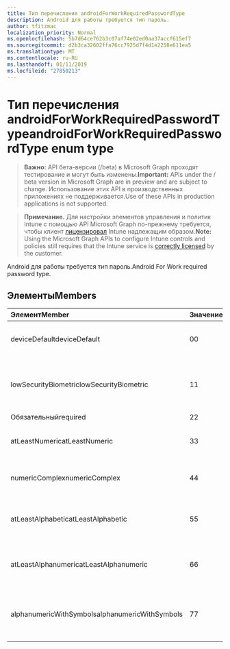 ```yaml
---
title: Тип перечисления androidForWorkRequiredPasswordType
description: Android для работы требуется тип пароль.
author: tfitzmac
localization_priority: Normal
ms.openlocfilehash: 5b7d64ce762b3c07af74e02ed0aa37accf615ef7
ms.sourcegitcommit: d2b3ca32602ffa76cc7925d7f4d1e2258e611ea5
ms.translationtype: MT
ms.contentlocale: ru-RU
ms.lasthandoff: 01/11/2019
ms.locfileid: "27850213"
---
```

# <a name="androidforworkrequiredpasswordtype-enum-type"></a><span data-ttu-id="a9470-103">Тип перечисления androidForWorkRequiredPasswordType</span><span class="sxs-lookup"><span data-stu-id="a9470-103">androidForWorkRequiredPasswordType enum type</span></span>

> <span data-ttu-id="a9470-104">**Важно:** API бета-версии (/beta) в Microsoft Graph проходят тестирование и могут быть изменены.</span><span class="sxs-lookup"><span data-stu-id="a9470-104">**Important:** APIs under the / beta version in Microsoft Graph are in preview and are subject to change.</span></span> <span data-ttu-id="a9470-105">Использование этих API в производственных приложениях не поддерживается.</span><span class="sxs-lookup"><span data-stu-id="a9470-105">Use of these APIs in production applications is not supported.</span></span>

> <span data-ttu-id="a9470-106">**Примечание.** Для настройки элементов управления и политик Intune с помощью API Microsoft Graph по-прежнему требуется, чтобы клиент [лицензировал](https://go.microsoft.com/fwlink/?linkid=839381) Intune надлежащим образом.</span><span class="sxs-lookup"><span data-stu-id="a9470-106">**Note:** Using the Microsoft Graph APIs to configure Intune controls and policies still requires that the Intune service is [correctly licensed](https://go.microsoft.com/fwlink/?linkid=839381) by the customer.</span></span>

<span data-ttu-id="a9470-107">Android для работы требуется тип пароль.</span><span class="sxs-lookup"><span data-stu-id="a9470-107">Android For Work required password type.</span></span>
## <a name="members"></a><span data-ttu-id="a9470-108">Элементы</span><span class="sxs-lookup"><span data-stu-id="a9470-108">Members</span></span>
|<span data-ttu-id="a9470-109">Элемент</span><span class="sxs-lookup"><span data-stu-id="a9470-109">Member</span></span>|<span data-ttu-id="a9470-110">Значение</span><span class="sxs-lookup"><span data-stu-id="a9470-110">Value</span></span>|<span data-ttu-id="a9470-111">Описание</span><span class="sxs-lookup"><span data-stu-id="a9470-111">Description</span></span>|
|:---|:---|:---|
|<span data-ttu-id="a9470-112">deviceDefault</span><span class="sxs-lookup"><span data-stu-id="a9470-112">deviceDefault</span></span>|<span data-ttu-id="a9470-113">0</span><span class="sxs-lookup"><span data-stu-id="a9470-113">0</span></span>|<span data-ttu-id="a9470-114">Значение по умолчанию устройства, без цели.</span><span class="sxs-lookup"><span data-stu-id="a9470-114">Device default value, no intent.</span></span>|
|<span data-ttu-id="a9470-115">lowSecurityBiometric</span><span class="sxs-lookup"><span data-stu-id="a9470-115">lowSecurityBiometric</span></span>|<span data-ttu-id="a9470-116">1</span><span class="sxs-lookup"><span data-stu-id="a9470-116">1</span></span>|<span data-ttu-id="a9470-117">Биометрия низкой безопасности на основе пароль.</span><span class="sxs-lookup"><span data-stu-id="a9470-117">Low security biometrics based password required.</span></span>|
|<span data-ttu-id="a9470-118">Обязательный</span><span class="sxs-lookup"><span data-stu-id="a9470-118">required</span></span>|<span data-ttu-id="a9470-119">2</span><span class="sxs-lookup"><span data-stu-id="a9470-119">2</span></span>|<span data-ttu-id="a9470-120">Обязательный.</span><span class="sxs-lookup"><span data-stu-id="a9470-120">Required.</span></span>|
|<span data-ttu-id="a9470-121">atLeastNumeric</span><span class="sxs-lookup"><span data-stu-id="a9470-121">atLeastNumeric</span></span>|<span data-ttu-id="a9470-122">3</span><span class="sxs-lookup"><span data-stu-id="a9470-122">3</span></span>|<span data-ttu-id="a9470-123">Требуется по крайней мере цифровой пароль.</span><span class="sxs-lookup"><span data-stu-id="a9470-123">At least numeric password required.</span></span>|
|<span data-ttu-id="a9470-124">numericComplex</span><span class="sxs-lookup"><span data-stu-id="a9470-124">numericComplex</span></span>|<span data-ttu-id="a9470-125">4</span><span class="sxs-lookup"><span data-stu-id="a9470-125">4</span></span>|<span data-ttu-id="a9470-126">Числовой сложный пароль.</span><span class="sxs-lookup"><span data-stu-id="a9470-126">Numeric complex password required.</span></span>|
|<span data-ttu-id="a9470-127">atLeastAlphabetic</span><span class="sxs-lookup"><span data-stu-id="a9470-127">atLeastAlphabetic</span></span>|<span data-ttu-id="a9470-128">5</span><span class="sxs-lookup"><span data-stu-id="a9470-128">5</span></span>|<span data-ttu-id="a9470-129">Требуется по крайней мере к буквам и цифрам пароль.</span><span class="sxs-lookup"><span data-stu-id="a9470-129">At least alphabetic password required.</span></span>|
|<span data-ttu-id="a9470-130">atLeastAlphanumeric</span><span class="sxs-lookup"><span data-stu-id="a9470-130">atLeastAlphanumeric</span></span>|<span data-ttu-id="a9470-131">6</span><span class="sxs-lookup"><span data-stu-id="a9470-131">6</span></span>|<span data-ttu-id="a9470-132">Требуется по крайней мере буквенно-цифровой пароль.</span><span class="sxs-lookup"><span data-stu-id="a9470-132">At least alphanumeric password required.</span></span>|
|<span data-ttu-id="a9470-133">alphanumericWithSymbols</span><span class="sxs-lookup"><span data-stu-id="a9470-133">alphanumericWithSymbols</span></span>|<span data-ttu-id="a9470-134">7</span><span class="sxs-lookup"><span data-stu-id="a9470-134">7</span></span>|<span data-ttu-id="a9470-135">По крайней мере буквенно-цифровых с символы пароль.</span><span class="sxs-lookup"><span data-stu-id="a9470-135">At least alphanumeric with symbols password required.</span></span>|





